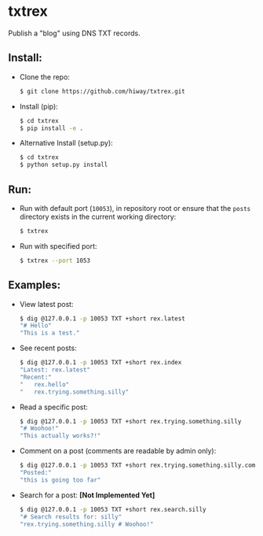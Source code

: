 # txtrex

Publish a "blog" using DNS TXT records.

## Install:

- Clone the repo:
  ```bash
  $ git clone https://github.com/hiway/txtrex.git
  ```
- Install (pip):
  ```bash
  $ cd txtrex
  $ pip install -e .
  ```
- Alternative Install (setup.py):
  ```bash
  $ cd txtrex
  $ python setup.py install
  ```
  
## Run:

- Run with default port (`10053`), in repository root or ensure that 
  the `posts` directory exists in the current working directory:
  ```bash
  $ txtrex
  ```
- Run with specified port:
  ```bash
  $ txtrex --port 1053
  ```

## Examples:

- View latest post:
  ```bash
  $ dig @127.0.0.1 -p 10053 TXT +short rex.latest
  "# Hello"
  "This is a test."
  ```
- See recent posts:
  ```bash
  $ dig @127.0.0.1 -p 10053 TXT +short rex.index
  "Latest: rex.latest"
  "Recent:"
  "   rex.hello"
  "   rex.trying.something.silly"
  ```
- Read a specific post:
  ```bash
  $ dig @127.0.0.1 -p 10053 TXT +short rex.trying.something.silly
  "# Woohoo!"
  "This actually works?!"
  ```
- Comment on a post (comments are readable by admin only):  
  ```bash
  $ dig @127.0.0.1 -p 10053 TXT +short rex.trying.something.silly.comment.this.is.going.too.far
  "Posted:"
  "this is going too far"
  ```
- Search for a post:
  **[Not Implemented Yet]**
  ```bash
  $ dig @127.0.0.1 -p 10053 TXT +short rex.search.silly
  "# Search results for: silly"
  "rex.trying.something.silly # Woohoo!"
  ```
